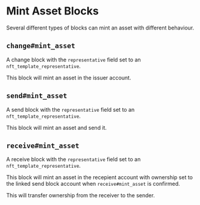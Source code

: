 # Mint Asset Blocks

Several different types of blocks can mint an asset with different behaviour.


## `change#mint_asset`

A change block with the `representative` field set to an `nft_template_representative`.

This block will mint an asset in the issuer account.


## `send#mint_asset`

A send block with the `representative` field set to an `nft_template_representative`.

This block will mint an asset and send it.


## `receive#mint_asset`

A receive block with the `representative` field set to an `nft_template_representative`.

This block will mint an asset in the recepient account with ownership set to the linked send block account when `receive#mint_asset` is confirmed.

This will transfer ownership from the receiver to the sender.
